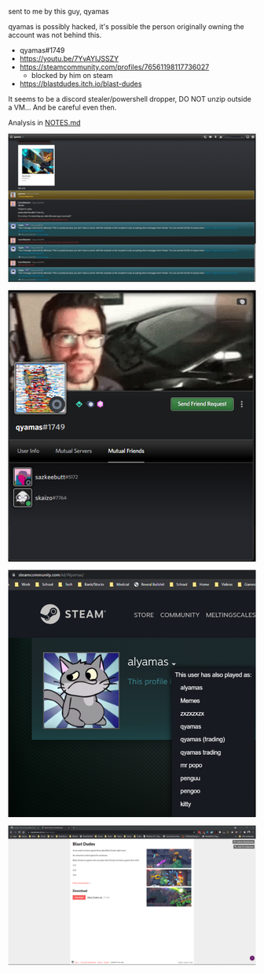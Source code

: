sent to me by this guy, qyamas

qyamas is possibly hacked, it's possible the person originally owning the account was not behind this.

-   qyamas#1749  
-   https://youtu.be/7YvAYIJSSZY  
-   https://steamcommunity.com/profiles/76561198117736027
    -   blocked by him on steam
-   https://blastdudes.itch.io/blast-dudes  

It seems to be a discord stealer/powershell dropper, DO NOT unzip outside a VM... And be careful even then.

Analysis in [NOTES.md](NOTES.md)

![](img/snippy.png)

![](img/snippy2.png)

![](img/snippy3.png)

![](img/blastdudesitch.png)